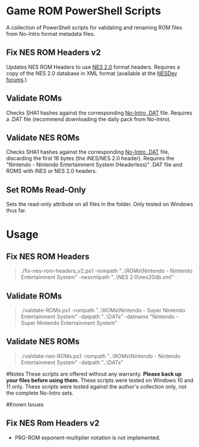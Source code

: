 # Game ROM PowerShell Scripts
A collection of PowerShell scripts for validating and renaming ROM files from No-Intro format metadata files.

## Fix NES ROM Headers v2
Updates NES ROM Headers to use [NES 2.0](https://www.nesdev.org/wiki/NES_2.0) format headers.  Requires a copy of the NES 2.0 database in XML format (available at the [NESDev forums](https://forums.nesdev.org/viewtopic.php?t=19940).)

## Validate ROMs
Checks SHA1 hashes against the corresponding [No-Intro .DAT](https://datomatic.no-intro.org) file.  Requires a .DAT file (recommend downloading the daily pack from No-Intro).

## Validate NES ROMs
Checks SHA1 hashes against the corresponding [No-Intro .DAT](https://datomatic.no-intro.org) file, discarding the first 16 bytes (the iNES/NES 2.0 header).  Requires the "Nintendo - Nintendo Entertainment System (Headerless)" .DAT file and ROMS with iNES or NES 2.0 headers.

## Set ROMs Read-Only
Sets the read-only attribute on all files in the folder.  Only tested on Windows thus far.

# Usage
## Fix NES ROM Headers
> ./fix-nes-rom-headers_v2.ps1 -rompath "..\ROMs\Nintendo - Nintendo Entertainment System" -nesxmlpath "..\NES 2.0\nes20db.xml"

## Validate ROMs
> ./validate-ROMs.ps1 -rompath "..\ROMs\Nintendo - Super Nintendo Entertainment System" -datpath "..\DATs" -datname "Nintendo - Super Nintendo Entertainment System"

## Validate NES ROMs
> ./validate-nes-ROMs.ps1 -rompath "..\ROMs\Nintendo - Nintendo Entertainment System" -datpath "..\DATs"

#Notes
These scripts are offered without any warranty.  **Please back up your files before using them.**  These scripts were tested on Windows 10 and 11 only.  These scripts were tested against the author's collection only, not the complete No-Intro sets.

#Known Issues
## Fix NES Rom Headers v2
- PRG-ROM exponent-multiplier notation is not implemented.
